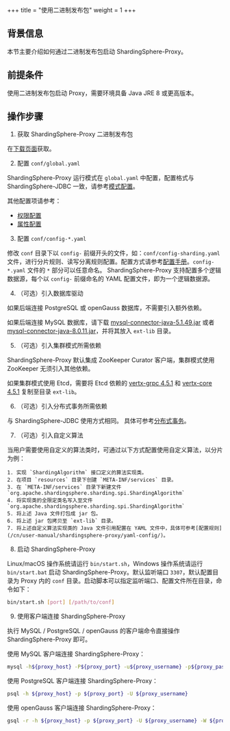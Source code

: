 +++
title = "使用二进制发布包"
weight = 1
+++

## 背景信息

本节主要介绍如何通过二进制发布包启动 ShardingSphere-Proxy。

## 前提条件

使用二进制发布包启动 Proxy，需要环境具备 Java JRE 8 或更高版本。

## 操作步骤

1. 获取 ShardingSphere-Proxy 二进制发布包

在[下载页面](https://shardingsphere.apache.org/document/current/cn/downloads/)获取。

2. 配置 `conf/global.yaml`

ShardingSphere-Proxy 运行模式在 `global.yaml` 中配置，配置格式与 ShardingSphere-JDBC 一致，请参考[模式配置](/cn/user-manual/shardingsphere-jdbc/yaml-config/mode/)。

其他配置项请参考：
* [权限配置](/cn/user-manual/shardingsphere-proxy/yaml-config/authority/)
* [属性配置](/cn/user-manual/shardingsphere-proxy/yaml-config/props/)

3. 配置 `conf/config-*.yaml`

修改 `conf` 目录下以 `config-` 前缀开头的文件，如：`conf/config-sharding.yaml` 文件，进行分片规则、读写分离规则配置。配置方式请参考[配置手册](/cn/user-manual/shardingsphere-proxy/yaml-config/)。`config-*.yaml` 文件的 `*` 部分可以任意命名。
ShardingSphere-Proxy 支持配置多个逻辑数据源，每个以 `config-` 前缀命名的 YAML 配置文件，即为一个逻辑数据源。

4. （可选）引入数据库驱动

如果后端连接 PostgreSQL 或 openGauss 数据库，不需要引入额外依赖。

如果后端连接 MySQL 数据库，请下载 [mysql-connector-java-5.1.49.jar](https://repo1.maven.org/maven2/mysql/mysql-connector-java/5.1.49/mysql-connector-java-5.1.49.jar) 或者 [mysql-connector-java-8.0.11.jar](https://repo1.maven.org/maven2/mysql/mysql-connector-java/8.0.11/mysql-connector-java-8.0.11.jar)，并将其放入 `ext-lib` 目录。

5. （可选）引入集群模式所需依赖

ShardingSphere-Proxy 默认集成 ZooKeeper Curator 客户端，集群模式使用 ZooKeeper 无须引入其他依赖。

如果集群模式使用 Etcd，需要将 Etcd 依赖的 [vertx-grpc 4.5.1](https://repo1.maven.org/maven2/io/vertx/vertx-grpc/4.5.1/vertx-grpc-4.5.1.jar) 和 [vertx-core 4.5.1](https://repo1.maven.org/maven2/io/vertx/vertx-core/4.5.1/vertx-core-4.5.1.jar) 复制至目录 `ext-lib`。

6. （可选）引入分布式事务所需依赖

与 ShardingSphere-JDBC 使用方式相同。
具体可参考[分布式事务](/cn/user-manual/shardingsphere-jdbc/special-api/transaction/)。

7. （可选）引入自定义算法

当用户需要使用自定义的算法类时，可通过以下方式配置使用自定义算法，以分片为例：

    1. 实现 `ShardingAlgorithm` 接口定义的算法实现类。
    2. 在项目 `resources` 目录下创建 `META-INF/services` 目录。
    3. 在 `META-INF/services` 目录下新建文件 `org.apache.shardingsphere.sharding.spi.ShardingAlgorithm`
    4. 将实现类的全限定类名写入至文件 `org.apache.shardingsphere.sharding.spi.ShardingAlgorithm`
    5. 将上述 Java 文件打包成 jar 包。
    6. 将上述 jar 包拷贝至 `ext-lib` 目录。
    7. 将上述自定义算法实现类的 Java 文件引用配置在 YAML 文件中，具体可参考[配置规则](/cn/user-manual/shardingsphere-proxy/yaml-config/)。

8. 启动 ShardingSphere-Proxy

Linux/macOS 操作系统请运行 `bin/start.sh`，Windows 操作系统请运行 `bin/start.bat` 启动 ShardingSphere-Proxy。默认监听端口 `3307`，默认配置目录为 Proxy 内的 `conf` 目录。启动脚本可以指定监听端口、配置文件所在目录，命令如下：

```bash
bin/start.sh [port] [/path/to/conf]
```

9. 使用客户端连接 ShardingSphere-Proxy

执行 MySQL / PostgreSQL / openGauss 的客户端命令直接操作 ShardingSphere-Proxy 即可。

使用 MySQL 客户端连接 ShardingSphere-Proxy：
```bash
mysql -h${proxy_host} -P${proxy_port} -u${proxy_username} -p${proxy_password}
```

使用 PostgreSQL 客户端连接 ShardingSphere-Proxy：
```bash 
psql -h ${proxy_host} -p ${proxy_port} -U ${proxy_username}
```

使用 openGauss 客户端连接 ShardingSphere-Proxy：
```bash 
gsql -r -h ${proxy_host} -p ${proxy_port} -U ${proxy_username} -W ${proxy_password}
```
